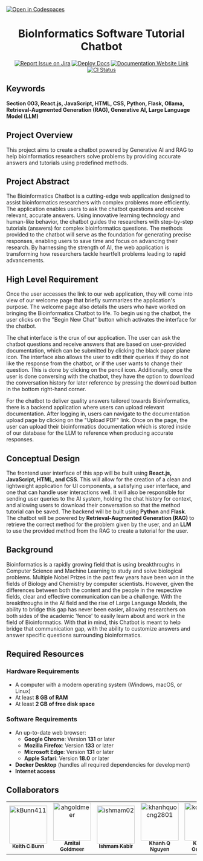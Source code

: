 [![Open in Codespaces](https://classroom.github.com/assets/launch-codespace-2972f46106e565e64193e422d61a12cf1da4916b45550586e14ef0a7c637dd04.svg)](https://classroom.github.com/open-in-codespaces?assignment_repo_id=17857751)
<div align="center">

# BioInformatics Software Tutorial Chatbot
[![Report Issue on Jira](https://img.shields.io/badge/Report%20Issues-Jira-0052CC?style=flat&logo=jira-software)](https://temple-cis-projects-in-cs.atlassian.net/jira/software/c/projects/DT/issues)
[![Deploy Docs](https://github.com/ApplebaumIan/tu-cis-4398-docs-template/actions/workflows/deploy.yml/badge.svg)](https://github.com/ApplebaumIan/tu-cis-4398-docs-template/actions/workflows/deploy.yml)
[![Documentation Website Link](https://img.shields.io/badge/-Documentation%20Website-brightgreen)](https://applebaumian.github.io/tu-cis-4398-docs-template/)
[![CI Status](https://github.com/Capstone-Projects-2025-Spring/project-003-bioinformatics-chatbot/actions/workflows/ci-tests.yml/badge.svg)](https://github.com/Capstone-Projects-2025-Spring/project-003-bioinformatics-chatbot/actions/workflows/ci-tests.yml)


</div>


## Keywords

**Section 003, React.js, JavaScript, HTML, CSS, Python, Flask, Ollama, Retrieval-Augmented Generation (RAG), Generative AI, Large Language Model (LLM)**

## Project Overview

This project aims to create a chatbot powered by Generative AI and RAG to help bioinformatics researchers solve problems by providing accurate answers and tutorials using predefined methods.

## Project Abstract

The Bioinformatics Chatbot is a cutting-edge web application designed to assist bioinformatics researchers with complex problems more efficiently. The application enables users to ask the chatbot questions and receive relevant, accurate answers. Using innovative learning technology and human-like behavior, the chatbot guides the researchers with step-by-step tutorials (answers) for complex bioinformatics questions. The methods provided to the chatbot will serve as the foundation for generating precise responses, enabling users to save time and focus on advancing their research. By harnessing the strength of AI, the web application is transforming how researchers tackle heartfelt problems leading to rapid advancements. 


## High Level Requirement

Once the user accesses the link to our web application, they will come into view of our welcome page that briefly summarizes the application's purpose. The welcome page also details the users who have worked on bringing the Bioinformatics Chatbot to life. To begin using the chatbot, the user clicks on the "Begin New Chat" button which activates the interface for the chatbot.

The chat interface is the crux of our application. The user can ask the chatbot questions and receive answers that are based on user-provided documentation, which can be submitted by clicking the black paper plane icon. The interface also allows the user to edit their queries if they do not like the response from the chatbot, or if the user wants to change their question. This is done by clicking on the pencil icon. Additionally, once the user is done conversing with the chatbot, they have the option to download the conversation history for later reference by pressing the download button in the bottom right-hand corner.

For the chatbot to deliver quality answers tailored towards Bioinformatics, there is a backend application where users can upload relevant documentation. After logging in, users can navigate to the documentation upload page by clicking on the "Upload PDF" link. Once on the page, the user can upload their bioinformatics documentation which is stored inside of our database for the LLM to reference when producing accurate responses.  
 


## Conceptual Design

The frontend user interface of this app will be built using **React.js, JavaScript, HTML, and CSS**. This will allow for the creation of a clean and lightweight application for UI components, a satisfying user interface, and one that can handle user interactions well. It will also be responsible for sending user queries to the AI system, holding the chat history for context, and allowing users to download their conversation so that the method tutorial can be saved. The backend will be built using **Python** and **Flask**. The chatbot will be powered by **Retrieval-Augmented Generation (RAG)** to retrieve the correct method for the problem given by the user, and an **LLM** to use the provided method from the RAG to create a tutorial for the user.

## Background

Bioinformatics is a rapidly growing field that is using breakthroughs in Computer Science and Machine Learning to study and solve biological problems. Multiple Nobel Prizes in the past few years have been won in the fields of Biology and Chemistry by computer scientists. However, given the differences between both the content and the people in the respective fields, clear and effective communication can be a challenge. With the breakthroughs in the AI field and the rise of Large Language Models, the ability to bridge this gap has never been easier, allowing researchers on both sides of the academic 'fence' to easily learn about and work in the field of Bioinformatics. With that in mind, this Chatbot is meant to help bridge that communication gap, with the ability to customize answers and answer specific questions surrounding bioinformatics.

## Required Resources
### Hardware Requirements
- A computer with a modern operating system (Windows, macOS, or Linux)
- At least **8 GB of RAM**
- At least **2 GB of free disk space**

### Software Requirements
- An up-to-date web browser:
  - **Google Chrome**: Version **131** or later
  - **Mozilla Firefox**: Version **133** or later
  - **Microsoft Edge**: Version **131** or later
  - **Apple Safari**: Version **18.0** or later
- **Docker Desktop** (handles all required dependencies for development)
- **Internet access**

## Collaborators

[//]: # ( readme: collaborators -start )
<table>
<tr>
    <td align="center">
        <a href="https://github.com/kBunn411">
            <img src="https://avatars.githubusercontent.com/u/117461180?s=88&v=4" width="100;" alt="kBunn411"/>
            <br />
            <sub><b>Keith C Bunn</b></sub>
        </a>
    </td>
    <td align="center">
        <a href="https://github.com/ahgoldmeer">
            <img src="https://avatars.githubusercontent.com/u/95256721?s=88&v=4" width="100;" alt="ahgoldmeer"/>
            <br />
            <sub><b>Amitai Goldmeer</b></sub>
        </a>
    </td>
        <td align="center">
        <a href="https://github.com/ishmam02">
            <img src="https://avatars.githubusercontent.com/u/66305504?s=88&v=4" width="100;" alt="ishmam02"/>
            <br />
            <sub><b>Ishmam Kabir</b></sub>
        </a>
    </td>
        <td align="center">
        <a href="https://github.com/khanhquocng2801">
            <img src="https://avatars.githubusercontent.com/u/102694034?s=88&v=4" width="100;" alt="khanhquocng2801"/>
            <br />
            <sub><b>Khanh Q Nguyen</b></sub>
        </a>
    </td>
        <td align="center">
        <a href="https://github.com/korlovskiy">
            <img src="https://avatars.githubusercontent.com/u/117465477?s=88&v=4" width="100;" alt="korlovskiy"/>
            <br />
            <sub><b>Katerina Orlovskiy</b></sub>
        </a>
    </td>
        <td align="center">
        <a href="https://github.com/JustinTruong456">
            <img src="https://avatars.githubusercontent.com/u/111546803?s=88&v=4" width="100;" alt="JustinTruong456"/>
            <br />
            <sub><b>Justin Truong</b></sub>
        </a>
    </td>
        <td align="center">
        <a href="https://github.com/chroy2">
            <img src="https://avatars.githubusercontent.com/u/91856253?s=88&v=4" width="100;" alt="chroy2"/>
            <br />
            <sub><b>Troy K Witmer</b></sub>
        </a>
    </td>
</tr>
</table>

[//]: # ( readme: collaborators -end )
